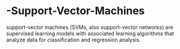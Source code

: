 # -Support-Vector-Machines
support-vector machines (SVMs, also support-vector networks) are supervised learning models with associated learning algorithms that analyze data for classification and regression analysis.
